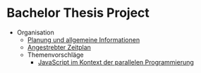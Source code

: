 # Bachelor Thesis Project

- Organisation
  - [Planung und allgemeine Informationen](thema/readme.md)
  - [Angestrebter Zeitplan](thema/zeitplan.md)
  - Themenvorschläge
    - [JavaScript im Kontext der parallelen Programmierung](thema/js-multithreading/readme.md)